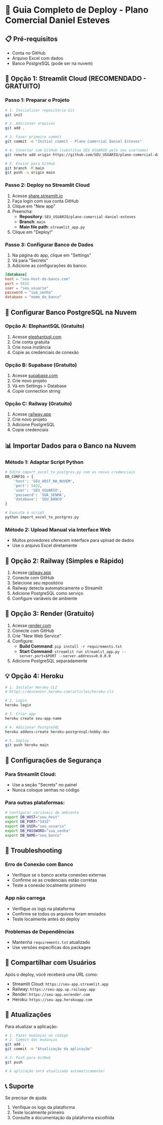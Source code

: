 # 🚀 Guia Completo de Deploy - Plano Comercial Daniel Esteves

## 📋 Pré-requisitos
- Conta no GitHub
- Arquivo Excel com dados
- Banco PostgreSQL (pode ser na nuvem)

## 🌟 Opção 1: Streamlit Cloud (RECOMENDADO - GRATUITO)

### Passo 1: Preparar o Projeto
```bash
# 1. Inicializar repositório Git
git init

# 2. Adicionar arquivos
git add .

# 3. Fazer primeiro commit
git commit -m "Initial commit - Plano Comercial Daniel Esteves"

# 4. Conectar com GitHub (substitua SEU_USUARIO pelo seu username)
git remote add origin https://github.com/SEU_USUARIO/plano-comercial-daniel-esteves.git

# 5. Enviar para GitHub
git branch -M main
git push -u origin main
```

### Passo 2: Deploy no Streamlit Cloud
1. Acesse [share.streamlit.io](https://share.streamlit.io)
2. Faça login com sua conta GitHub
3. Clique em "New app"
4. Preencha:
   - **Repository**: `SEU_USUARIO/plano-comercial-daniel-esteves`
   - **Branch**: `main`
   - **Main file path**: `streamlit_app.py`
5. Clique em "Deploy!"

### Passo 3: Configurar Banco de Dados
1. Na página do app, clique em "Settings"
2. Vá para "Secrets"
3. Adicione as configurações do banco:

```toml
[database]
host = "seu-host-do-banco.com"
port = 5432
user = "seu_usuario"
password = "sua_senha"
database = "nome_do_banco"
```

## 🐘 Configurar Banco PostgreSQL na Nuvem

### Opção A: ElephantSQL (Gratuito)
1. Acesse [elephantsql.com](https://www.elephantsql.com)
2. Crie conta gratuita
3. Crie nova instância
4. Copie as credenciais de conexão

### Opção B: Supabase (Gratuito)
1. Acesse [supabase.com](https://supabase.com)
2. Crie novo projeto
3. Vá em Settings > Database
4. Copie connection string

### Opção C: Railway (Gratuito)
1. Acesse [railway.app](https://railway.app)
2. Crie novo projeto
3. Adicione PostgreSQL
4. Copie credenciais

## 📊 Importar Dados para o Banco na Nuvem

### Método 1: Adaptar Script Python
```python
# Edite import_excel_to_postgres.py com as novas credenciais
DB_CONFIG = {
    'host': 'SEU_HOST_NA_NUVEM',
    'port': 5432,
    'user': 'SEU_USUARIO',
    'password': 'SUA_SENHA',
    'database': 'SEU_BANCO'
}

# Execute o script
python import_excel_to_postgres.py
```

### Método 2: Upload Manual via Interface Web
- Muitos provedores oferecem interface para upload de dados
- Use o arquivo Excel diretamente

## 🎯 Opção 2: Railway (Simples e Rápido)

1. Acesse [railway.app](https://railway.app)
2. Conecte com GitHub
3. Selecione seu repositório
4. Railway detecta automaticamente o Streamlit
5. Adicione PostgreSQL como serviço
6. Configure variáveis de ambiente

## 🔧 Opção 3: Render (Gratuito)

1. Acesse [render.com](https://render.com)
2. Conecte com GitHub
3. Crie "New Web Service"
4. Configure:
   - **Build Command**: `pip install -r requirements.txt`
   - **Start Command**: `streamlit run streamlit_app.py --server.port=$PORT --server.address=0.0.0.0`
5. Adicione PostgreSQL separadamente

## 💡 Opção 4: Heroku

```bash
# 1. Instalar Heroku CLI
# https://devcenter.heroku.com/articles/heroku-cli

# 2. Login
heroku login

# 3. Criar app
heroku create seu-app-name

# 4. Adicionar PostgreSQL
heroku addons:create heroku-postgresql:hobby-dev

# 5. Deploy
git push heroku main
```

## 🔐 Configurações de Segurança

### Para Streamlit Cloud:
- Use a seção "Secrets" no painel
- Nunca coloque senhas no código

### Para outras plataformas:
```bash
# Configurar variáveis de ambiente
export DB_HOST="seu_host"
export DB_PORT="5432"
export DB_USER="seu_usuario"
export DB_PASSWORD="sua_senha"
export DB_NAME="seu_banco"
```

## 🚨 Troubleshooting

### Erro de Conexão com Banco
- Verifique se o banco aceita conexões externas
- Confirme se as credenciais estão corretas
- Teste a conexão localmente primeiro

### App não carrega
- Verifique os logs na plataforma
- Confirme se todos os arquivos foram enviados
- Teste localmente antes do deploy

### Problemas de Dependências
- Mantenha `requirements.txt` atualizado
- Use versões específicas dos packages

## 📱 Compartilhar com Usuários

Após o deploy, você receberá uma URL como:
- Streamlit Cloud: `https://seu-app.streamlit.app`
- Railway: `https://seu-app.up.railway.app`
- Render: `https://seu-app.onrender.com`
- Heroku: `https://seu-app.herokuapp.com`

## 🔄 Atualizações

Para atualizar a aplicação:
```bash
# 1. Fazer mudanças no código
# 2. Commit das mudanças
git add .
git commit -m "Atualização da aplicação"

# 3. Push para GitHub
git push

# A aplicação será atualizada automaticamente!
```

## 📞 Suporte

Se precisar de ajuda:
1. Verifique os logs da plataforma
2. Teste localmente primeiro
3. Consulte a documentação da plataforma escolhida
